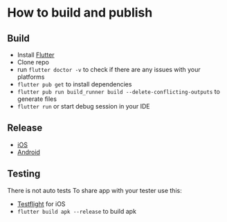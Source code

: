 # How to build and publish

## Build
- Install [Flutter](https://docs.flutter.dev/get-started/install)
- Clone repo
- run `flutter doctor -v` to check if there are any issues with your platforms
- `flutter pub get` to install dependencies
- `flutter pub run build_runner build --delete-conflicting-outputs` to generate files
- `flutter run` or start debug session in your IDE


## Release
 - [iOS](https://docs.flutter.dev/deployment/ios)
 - [Android](https://docs.flutter.dev/deployment/android)

## Testing

There is not auto tests
To share app with your tester use this:
- [Testflight](https://docs.flutter.dev/deployment/ios#release-your-app-on-testflight) for iOS
- `flutter build apk --release` to build apk


